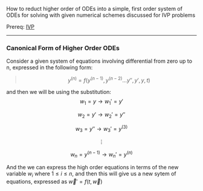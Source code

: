 How to reduct higher order of ODEs into a simple, first order system of ODEs for solving with given numerical schemes discussed for IVP problems 

Prereq: [IVP](IVP.md)

---

### **Canonical Form of Higher Order ODEs**


Consider a given system of equations involving differential from zero up to n, expressed in the following form: 

> $$y^{(n)} = f\left(y^{(n - 1)}, y^{(n - 2)}... y'', y', y, t\right)$$ 

and then we will be using the substitution: 
$$w_1 = y \rightarrow w_1' = y'$$

$$w_2 = y' \rightarrow w_2' = y''$$

$$w_3 = y''\rightarrow w_3' = y^{(3)}$$

$$\vdots$$

$$w_n = y^{(n - 1)} \rightarrow w_n' = y^{(n)}$$


And the we can express the high order equations in terms of the new variable $w_{i}$ where $1 \leq i \leq n$, and then this will give us a new sytem of equations, expressed as $\vec{w}' = f(t, \vec{w})$


